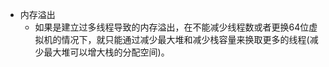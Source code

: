 - 内存溢出
  - 如果是建立过多线程导致的内存溢出，在不能减少线程数或者更换64位虚
    拟机的情况下，就只能通过减少最大堆和减少栈容量来换取更多的线程(减少最大堆可以增大栈的分配空间)。
   